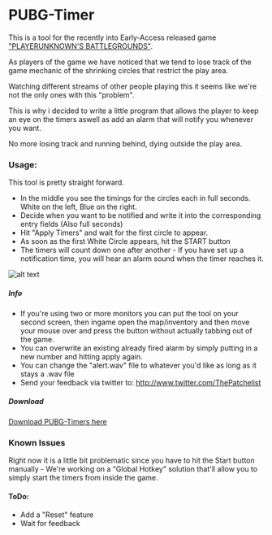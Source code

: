 # PUBG-Timer

This is a tool for the recently into Early-Access released game ["PLAYERUNKNOWN'S BATTLEGROUNDS"](http://store.steampowered.com/app/578080/PLAYERUNKNOWNS_BATTLEGROUNDS/).

As players of the game we have noticed that we tend to lose track of the game mechanic of the shrinking circles that restrict the play area.

Watching different streams of other people playing this it seems like we're not the only ones with this "problem".

This is why i decided to write a little program that allows the player to keep an eye on the timers aswell as add an alarm that will notify you whenever you want.

No more losing track and running behind, dying outside the play area.

### Usage:

This tool is pretty straight forward.

- In the middle you see the timings for the circles each in full seconds. White on the left, Blue on the right.
- Decide when you want to be notified and write it into the corresponding entry fields (Also full seconds)
- Hit "Apply Timers" and wait for the first circle to appear.
- As soon as the first White Circle appears, hit the START button
- The timers will count down one after another - If you have set up a notification time, you will hear an alarm sound when the timer reaches it.

![alt text](https://i.imgur.com/LTzwTlC.png "Program Interface")

##### Info

- If you're using two or more monitors you can put the tool on your second screen, then ingame open the map/inventory and then move your mouse over and press the button without actually tabbing out of the game.
- You can overwrite an existing already fired alarm by simply putting in a new number and hitting apply again.
- You can change the "alert.wav" file to whatever you'd like as long as it stays a .wav file
- Send your feedback via twitter to: http://www.twitter.com/ThePatchelist

##### Download

[Download PUBG-Timers here](https://github.com/ThePatchelist/PUBG-Timers/releases/download/v1.0.0/PUBGTimer-1.0.0.zip)

### Known Issues

Right now it is a little bit problematic since you have to hit the Start button manually - We're working on a "Global Hotkey" solution that'll allow you to simply start the timers from inside the game.

#### ToDo:
- Add a "Reset" feature
- Wait for feedback
